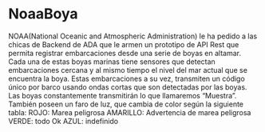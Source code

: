 # NoaaBoya
NOAA(National Oceanic and Atmospheric Administration) le ha pedido a las chicas de Backend de ADA que le armen un prototipo de API Rest que permita registrar embarcaciones desde una serie de boyas en altamar. Cada una de estas boyas marinas tiene sensores que detectan embarcaciones cercana y al mismo tiempo el nivel del mar actual que se encuentra la boya. Estas embarcaciones a su vez, transmiten un código único por barco usando ondas cortas que son detectadas por las boyas. Las boyas constantemente transmitirán lo que llamaremos “Muestra”. También poseen un faro de luz, que cambia de color según la siguiente tabla: ROJO: Marea peligrosa AMARILLO: Advertencia de marea peligrosa VERDE: todo Ok AZUL: indefinido
